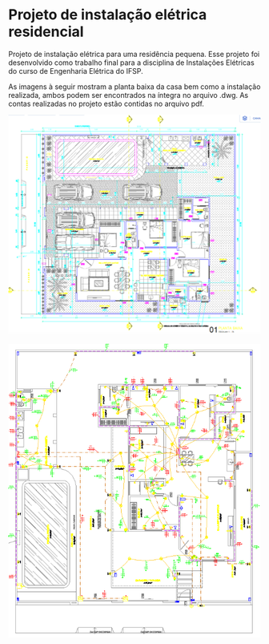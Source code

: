 # Projeto de instalação elétrica residencial
Projeto de instalação elétrica para uma residência pequena. Esse projeto foi desenvolvido como trabalho final para a disciplina de Instalações Elétricas do curso de Engenharia Elétrica do IFSP.

As imagens à seguir mostram a planta baixa da casa bem como a instalação realizada, ambos podem ser encontrados na íntegra no arquivo .dwg. As contas realizadas no projeto estão contidas no arquivo pdf.

![Planta baixa da residência](https://github.com/VictoriaSpagiari/instalacaoEletricaResidencial/blob/main/desenhoCasaInstalacao.png)

![Prévia da instalação](https://github.com/VictoriaSpagiari/instalacaoEletricaResidencial/blob/main/instalacao.png)



